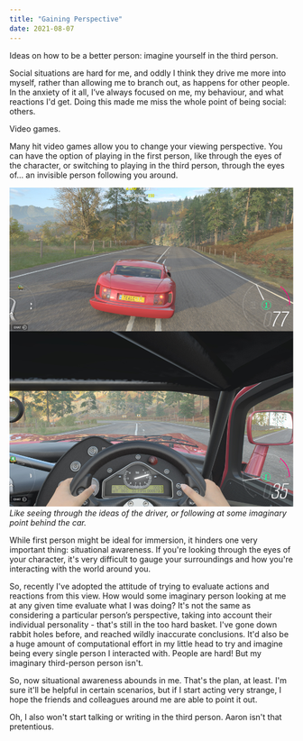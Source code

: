 ```yaml
---
title: "Gaining Perspective"
date: 2021-08-07
---
```


Ideas on how to be a better person: imagine yourself in the third person.

Social situations are hard for me, and oddly I think they drive me more into myself, rather than allowing me to branch out, as happens for other people. In the anxiety of it all, I’ve always focused on me, my behaviour, and what reactions I'd get. Doing this made me miss the whole point of being social: others.

Video games.

Many hit video games allow you to change your viewing perspective. You can have the option of playing in the first person, like through the eyes of the character, or switching to playing in the third person, through the eyes of… an invisible person following you around.

[![Forza.](../../assets/images/blog/forza.jpg)](../../assets/images/blog/forza.jpg)
_Like seeing through the ideas of the driver, or following at some imaginary point behind the car._

While first person might be ideal for immersion, it hinders one very important thing: situational awareness. If you're looking through the eyes of your character, it's very difficult to gauge your surroundings and how you're interacting with the world around you.

So, recently I've adopted the attitude of trying to evaluate actions and reactions from this view. How would some imaginary person looking at me at any given time evaluate what I was doing? It's not the same as considering a particular person’s perspective, taking into account their individual personality - that's still in the too hard basket. I've gone down rabbit holes before, and reached wildly inaccurate conclusions. It'd also be a huge amount of computational effort in my little head to try and imagine being every single person I interacted with. People are hard! But my imaginary third-person person isn't.

So, now situational awareness abounds in me. That's the plan, at least. I'm sure it'll be helpful in certain scenarios, but if I start acting very strange, I hope the friends and colleagues around me are able to point it out.

Oh, I also won't start talking or writing in the third person. Aaron isn't that pretentious.

